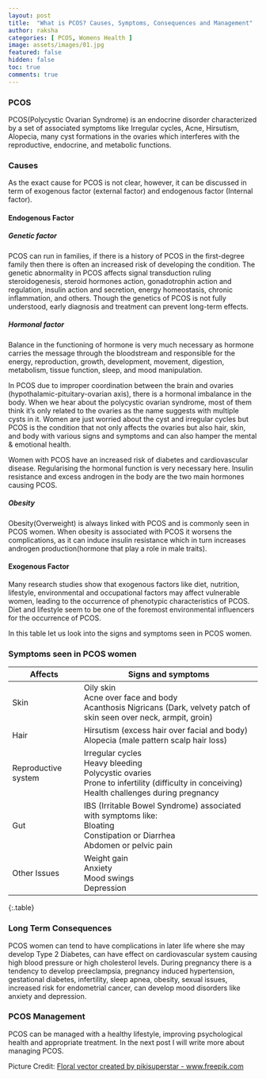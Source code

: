 ```yaml
---
layout: post
title:  "What is PCOS? Causes, Symptoms, Consequences and Management"
author: raksha
categories: [ PCOS, Womens Health ]
image: assets/images/01.jpg
featured: false
hidden: false
toc: true
comments: true
---
```

### PCOS
PCOS(Polycystic Ovarian Syndrome) is an endocrine disorder characterized by a set of associated symptoms like Irregular cycles, Acne, Hirsutism, Alopecia, many cyst formations in the ovaries which interferes with the reproductive, endocrine, and metabolic functions. 

### Causes
As the exact cause for PCOS is not clear, however, it can be discussed in term of exogenous factor (external factor) and endogenous factor (Internal factor).

#### Endogenous Factor
##### Genetic factor
PCOS can run in families, if there is a history of PCOS in the first-degree family then there is often an increased risk of developing the condition. The genetic abnormality in PCOS affects signal transduction ruling steroidogenesis, steroid hormones action, gonadotrophin action and regulation, insulin action and secretion, energy homeostasis, chronic inflammation, and others. Though the genetics of PCOS is not fully understood, early diagnosis and treatment can prevent long-term effects.
##### Hormonal factor
Balance in the functioning of hormone is very much necessary as hormone carries the message through the bloodstream and responsible for the energy, reproduction, growth, development, movement, digestion, metabolism, tissue function, sleep, and mood manipulation.

In PCOS due to improper coordination between the brain and ovaries (hypothalamic-pituitary-ovarian axis), there is a hormonal imbalance in the body. When we hear about the polycystic ovarian syndrome, most of them think it’s only related to the ovaries as the name suggests with multiple cysts in it. Women are just worried about the cyst and irregular cycles but PCOS is the condition that not only affects the ovaries but also hair, skin, and body with various signs and symptoms and can also hamper the mental & emotional health.

Women with PCOS have an increased risk of diabetes and cardiovascular disease. Regularising the hormonal function is very necessary here. Insulin resistance and excess androgen in the body are the two main hormones causing PCOS. 
##### Obesity 
Obesity(Overweight) is always linked with PCOS and is commonly seen in PCOS women. When obesity is associated with PCOS it worsens the complications, as it can induce insulin resistance which in turn increases androgen production(hormone that play a role in male traits).

####  Exogenous Factor
Many research studies show that exogenous factors like diet, nutrition, lifestyle, environmental and occupational factors may affect vulnerable women, leading to the occurrence of phenotypic characteristics of PCOS. Diet and lifestyle seem to be one of the foremost environmental influencers for the occurrence of PCOS. 

In this table let us look into the signs and symptoms seen in PCOS women.

### Symptoms seen in PCOS women

| Affects             | Signs and symptoms |
| ------------------- | ----------- |
| Skin                | Oily skin<br> Acne over face and body<br>Acanthosis Nigricans (Dark, velvety patch of skin seen over neck, armpit, groin) |
| Hair                | Hirsutism (excess hair over facial and body) <br>Alopecia (male pattern scalp hair loss) |
| Reproductive system | Irregular cycles <br>Heavy bleeding <br>Polycystic ovaries<br>Prone to infertility (difficulty in conceiving) <br>Health challenges during pregnancy |
| Gut                 | IBS (Irritable Bowel Syndrome) associated with symptoms like:<br>Bloating <br>Constipation or Diarrhea<br>Abdomen or pelvic pain |
| Other Issues        | Weight gain<br>Anxiety<br>Mood swings<br>Depression |
{:.table}

### Long Term Consequences
PCOS women can tend to have complications in later life where she may develop Type 2 Diabetes, can have effect on cardiovascular system causing high blood pressure or high cholesterol levels. During pregnancy there is a tendency to develop preeclampsia, pregnancy induced hypertension, gestational diabetes, infertility, sleep apnea, obesity, sexual issues, increased risk for endometrial cancer, can develop mood disorders like anxiety and depression.

### PCOS Management
PCOS can be managed with a healthy lifestyle, improving psychological health and appropriate treatment. In the next post I will write more about managing PCOS.<!-- To know the ayurvedic treatment modality and suitable diet requirement, check out Manage PCOS page for more information which will brief about what and when to eat, how to improve your lifestyle and how to prevent long term complications. -->

Picture Credit:
<a href='https://www.freepik.com/vectors/floral'>Floral vector created by pikisuperstar - www.freepik.com</a>